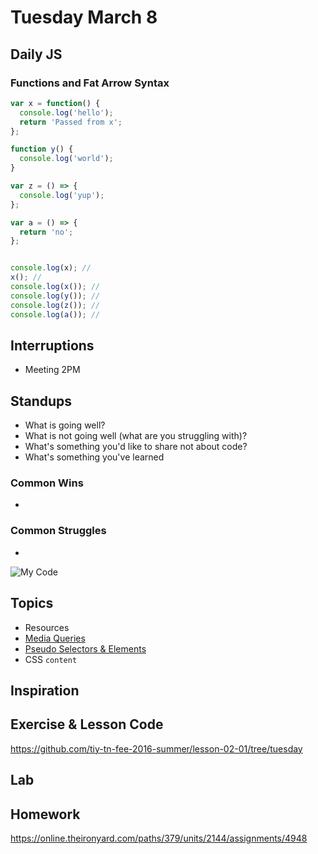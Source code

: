 # Tuesday March 8

## Daily JS

### Functions and Fat Arrow Syntax

```js
var x = function() {
  console.log('hello');
  return 'Passed from x';
};

function y() {
  console.log('world');
}

var z = () => {
  console.log('yup');
};

var a = () => {
  return 'no';
};


console.log(x); //
x(); //
console.log(x()); //
console.log(y()); //
console.log(z()); //
console.log(a()); //
```

## Interruptions

* Meeting 2PM

## Standups

* What is going well?
* What is not going well (what are you struggling with)?
* What's something you'd like to share not about code?
* What's something you've learned

### Common Wins

*
### Common Struggles

*

![My Code](http://images-cdn.9gag.com/photo/anYZ9Eo_700b.jpg)

## Topics

* Resources
* [Media Queries](https://online.theironyard.com/paths/379/units/2230/lessons/8599)
* [Pseudo Selectors & Elements](https://online.theironyard.com/paths/379/units/2230/lessons/8600)
* CSS `content`

## Inspiration

## Exercise & Lesson Code

https://github.com/tiy-tn-fee-2016-summer/lesson-02-01/tree/tuesday

## Lab

## Homework

https://online.theironyard.com/paths/379/units/2144/assignments/4948
